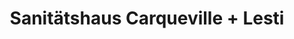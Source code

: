 ---
title: "Sanitätshaus Carqueville + Lesti"
url: /leipzig/sanitaetshaus-carqueville-lesti/
shop: Sanitätshaus
---